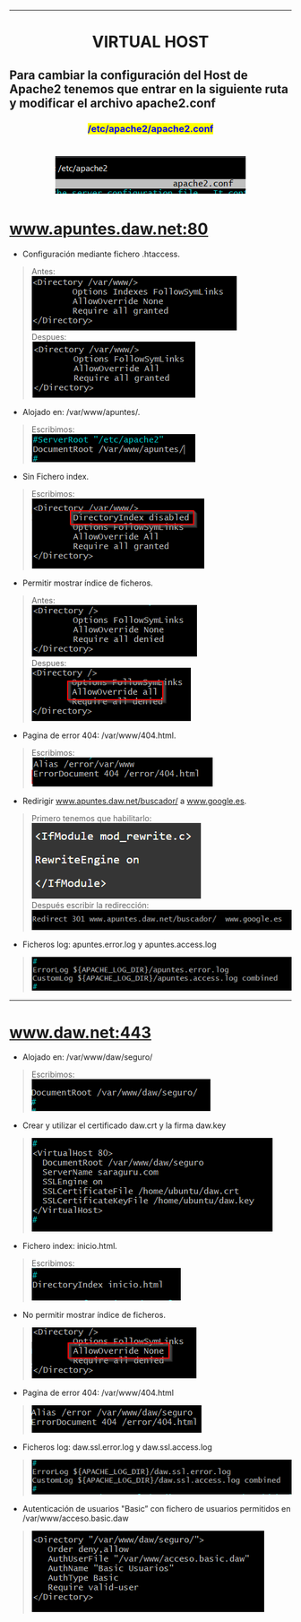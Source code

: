 - - -
# <center>VIRTUAL HOST </center> #
## Para cambiar la configuración del Host de Apache2 tenemos que entrar en la siguiente ruta y modificar el archivo apache2.conf
### <center>**<span style="color:blue;background-color:yellow">/etc/apache2/apache2.conf</span>**</center>

# <center>![Sin titulo](https://raw.githubusercontent.com/SaraGuru4/dweb/main/fotos/68.png)</center>
# www.apuntes.daw.net:80

- Configuración mediante fichero .htaccess.
>Antes:  
![Sin titulo](https://raw.githubusercontent.com/SaraGuru4/dweb/main/fotos/69.png)  
>Despues:  
![Sin titulo](https://raw.githubusercontent.com/SaraGuru4/dweb/main/fotos/70.png)
- Alojado en: /var/www/apuntes/.
>Escribimos:  
![Sin titulo](https://raw.githubusercontent.com/SaraGuru4/dweb/main/fotos/71.png)
- Sin Fichero index.
>Escribimos:  
![Sin titulo](https://raw.githubusercontent.com/SaraGuru4/dweb/main/fotos/72.png)
- Permitir mostrar índice de ficheros.
>Antes:  
![Sin titulo](https://raw.githubusercontent.com/SaraGuru4/dweb/main/fotos/73.png)  
>Despues:  
![Sin titulo](https://raw.githubusercontent.com/SaraGuru4/dweb/main/fotos/74.png)
- Pagina de error 404: /var/www/404.html.
>Escribimos:  
![Sin titulo](https://raw.githubusercontent.com/SaraGuru4/dweb/main/fotos/75.png)
- Redirigir www.apuntes.daw.net/buscador/ a www.google.es.
>Primero tenemos que habilitarlo:  
![Sin titulo](https://raw.githubusercontent.com/SaraGuru4/dweb/main/fotos/76.png)  
>Después escribir la redirección:  
![Sin titulo](https://raw.githubusercontent.com/SaraGuru4/dweb/main/fotos/77.png)
- Ficheros log: apuntes.error.log y apuntes.access.log  
>![Sin titulo](https://raw.githubusercontent.com/SaraGuru4/dweb/main/fotos/78.png)


- - -
# www.daw.net:443
- Alojado en: /var/www/daw/seguro/
>Escribimos:  
![Sin titulo](https://raw.githubusercontent.com/SaraGuru4/dweb/main/fotos/80.png)
- Crear y utilizar el certificado daw.crt y la firma daw.key
> ![Sin titulo](https://raw.githubusercontent.com/SaraGuru4/dweb/main/fotos/85.png)
- Fichero index: inicio.html.
>Escribimos:  
![Sin titulo](https://raw.githubusercontent.com/SaraGuru4/dweb/main/fotos/81.png)
- No permitir mostrar índice de ficheros.
>![Sin titulo](https://raw.githubusercontent.com/SaraGuru4/dweb/main/fotos/82.png)
- Pagina de error 404: /var/www/404.html
> ![Sin titulo](https://raw.githubusercontent.com/SaraGuru4/dweb/main/fotos/83.png)
- Ficheros log: daw.ssl.error.log y daw.ssl.access.log
>![Sin titulo](https://raw.githubusercontent.com/SaraGuru4/dweb/main/fotos/79.png)
- Autenticación de usuarios "Basic” con fichero de usuarios permitidos en
/var/www/acceso.basic.daw
>![Sin titulo](https://raw.githubusercontent.com/SaraGuru4/dweb/main/fotos/84.png)